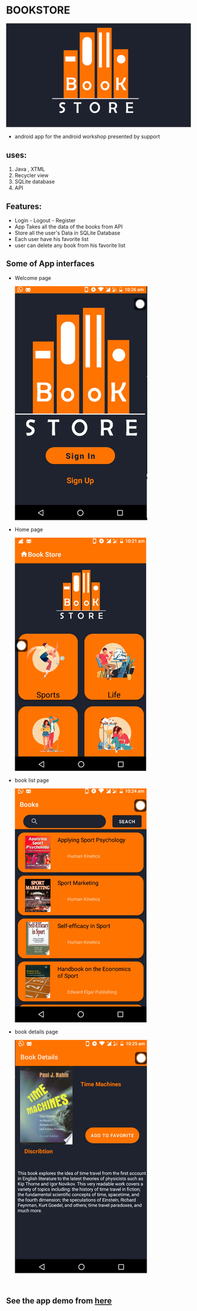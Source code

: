 # BOOKSTORE
![Banner](https://github.com/HadyAhmed00/BOOKSTORE-android-app/blob/master/readme_pic/logo.jpg)
* android app for the android workshop presented by support  

## uses:
1. Java , XTML
2. Recycler view
3. SQLite database 
4. API 

## Features:
* Login - Logout - Register
* App Takes all the data of the books from  API
* Store all the user's Data in SQLite Database
* Each user have his favorite list 
* user can delete any book from his favorite list 

## Some of App interfaces
* Welcome page

    ![Banner](https://github.com/HadyAhmed00/BOOKSTORE-android-app/blob/master/readme_pic/h1.png)
* Home page

  ![Banner](https://github.com/HadyAhmed00/BOOKSTORE-android-app/blob/master/readme_pic/h0.png)
* book list page 

  ![Banner](https://github.com/HadyAhmed00/BOOKSTORE-android-app/blob/master/readme_pic/s1.png)
* book details page

    ![Banner](https://github.com/HadyAhmed00/BOOKSTORE-android-app/blob/master/readme_pic/t2.png)



<br>

## See the app demo from [here](https://drive.google.com/file/d/1KnCYioRV3XE48KDwJ4io5PzunK1E9Lxt/view?usp=sharing)

<br>
